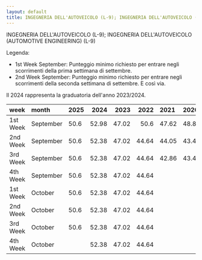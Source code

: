 ```yaml
---
layout: default
title: INGEGNERIA DELL'AUTOVEICOLO (L-9); INGEGNERIA DELL'AUTOVEICOLO (AUTOMOTIVE ENGINEERING) (L-9)
---
```


INGEGNERIA DELL'AUTOVEICOLO (L-9); INGEGNERIA DELL'AUTOVEICOLO (AUTOMOTIVE ENGINEERING) (L-9)

Legenda:
 - 1st Week September: Punteggio minimo richiesto per entrare negli scorrimenti della prima settimana di settembre.
 - 2nd Week September: Punteggio minimo richiesto per entrare negli scorrimenti della seconda settimana di settembre.
E così via.

Il 2024 rappresenta la graduatoria dell'anno 2023/2024.

| week     | month     | 2025   |   2024 |   2023 |   2022 | 2021   | 2020   | 2019   | 2018   |
|:---------|:----------|:-------|-------:|-------:|-------:|:-------|:-------|:-------|:-------|
| 1st Week | September | 50.6   |  52.98 |  47.02 |  50.6  | 47.62  | 48.81  | 50.0   | 43.45  |
| 2nd Week | September | 50.6   |  52.38 |  47.02 |  44.64 | 44.05  | 43.45  | 44.64  |        |
| 3rd Week | September | 50.6   |  52.38 |  47.02 |  44.64 | 42.86  | 43.45  |        |        |
| 4th Week | September | 50.6   |  52.38 |  47.02 |  44.64 |        |        |        |        |
| 1st Week | October   | 50.6   |  52.38 |  47.02 |  44.64 |        |        |        |        |
| 2nd Week | October   | 50.6   |  52.38 |  47.02 |  44.64 |        |        |        |        |
| 3rd Week | October   | 50.6   |  52.38 |  47.02 |  44.64 |        |        |        |        |
| 4th Week | October   |        |  52.38 |  47.02 |  44.64 |        |        |        |        |